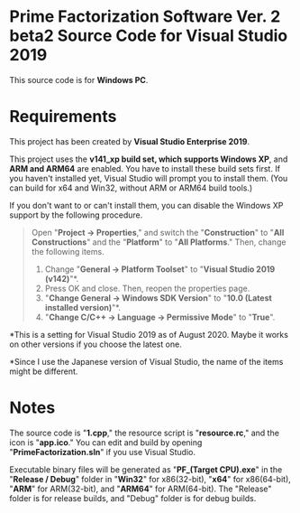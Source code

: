 # Prime Factorization Software Ver. 2 beta2 Source Code for Visual Studio 2019
This source code is for **Windows PC**.

# Requirements
This project has been created by **Visual Studio Enterprise 2019**.

This project uses the **v141_xp build set, which supports Windows XP**, and **ARM and ARM64** are enabled. You have to install these build sets first. If you haven't installed yet, Visual Studio will prompt you to install them. (You can build for x64 and Win32, without ARM or ARM64 build tools.)

If you don't want to or can't install them, you can disable the Windows XP support by the following procedure. 

>Open "**Project -> Properties**," and switch the "**Construction**" to "**All Constructions**" and the "**Platform**" to "**All Platforms**." Then, change the following items.
>
>1. Change "**General -> Platform Toolset**" to "**Visual Studio 2019 (v142)**"\*.
>1. Press OK and close. Then, reopen the properties page.
>1. "**Change General -> Windows SDK Version**" to "**10.0 (Latest installed version)**"\*.
>1. "**Change C/C++ -> Language -> Permissive Mode**" to "**True**".

\*This is a setting for Visual Studio 2019 as of August 2020. Maybe it works on other versions if you choose the latest one.

\*Since I use the Japanese version of Visual Studio, the name of the items might be different.

# Notes
The source code is "**1.cpp**," the resource script is "**resource.rc**," and the icon is "**app.ico**." You can edit and build by opening "**PrimeFactorization.sln**" if you use Visual Studio.

Executable binary files will be generated as "**PF_(Target CPU).exe**" in the "**Release / Debug**" folder in "**Win32**" for x86(32-bit), "**x64**" for x86(64-bit), "**ARM**" for ARM(32-bit), and "**ARM64**" for ARM(64-bit). The "Release" folder is for release builds, and "Debug" folder is for debug builds.